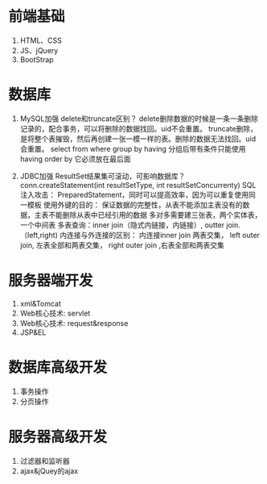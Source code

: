 # 前端基础
  1. HTML、CSS
  2. JS、jQuery
  3. BootStrap
# 数据库
  1. MySQL加强
    delete和truncate区别？
      delete删除数据的时候是一条一条删除记录的，配合事务，可以将删除的数据找回。uid不会重置。
      truncate删除，是将整个表摧毁，然后再创建一张一模一样的表。删除的数据无法找回。uid会重置。
    select 
    from
    where
    group by 
    having 分组后带有条件只能使用having
    order by 它必须放在最后面

  2. JDBC加强
    ResultSet结果集可滚动，可影响数据库？
    conn.createStatement(int resultSetType, int resultSetConcurrenty)
    SQL注入攻击： PreparedStatement，同时可以提高效率，因为可以重复使用同一模板
    使用外键的目的： 保证数据的完整性，从表不能添加主表没有的数据，主表不能删除从表中已经引用的数据
    多对多需要建三张表，两个实体表，一个中间表
    多表查询：inner join（隐式内链接，内链接）, outter join.（left,right)
    内连接与外连接的区别： 内连接inner join 两表交集，  left outer join, 左表全部和两表交集，  right outer join ,右表全部和两表交集
# 服务器端开发
  1. xml&Tomcat
  2. Web核心技术: servlet
  3. Web核心技术: request&response
  4. JSP&EL
# 数据库高级开发
  1. 事务操作
  2. 分页操作
# 服务器高级开发
  1. 过滤器和监听器
  2. ajax&jQuey的ajax
  